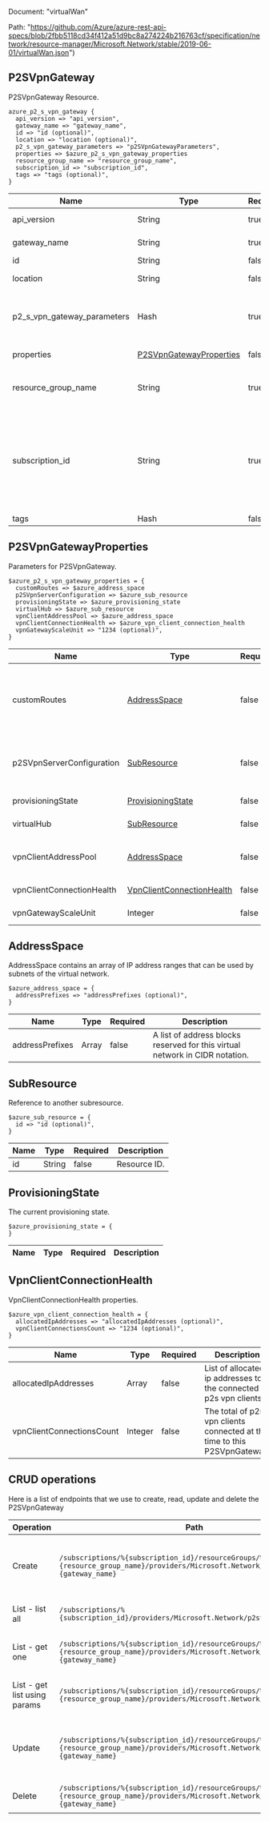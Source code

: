 Document: "virtualWan"


Path: "https://github.com/Azure/azure-rest-api-specs/blob/2fbb5118cd34f412a51d9bc8a274224b216763cf/specification/network/resource-manager/Microsoft.Network/stable/2019-06-01/virtualWan.json")

## P2SVpnGateway

P2SVpnGateway Resource.

```puppet
azure_p2_s_vpn_gateway {
  api_version => "api_version",
  gateway_name => "gateway_name",
  id => "id (optional)",
  location => "location (optional)",
  p2_s_vpn_gateway_parameters => "p2SVpnGatewayParameters",
  properties => $azure_p2_s_vpn_gateway_properties
  resource_group_name => "resource_group_name",
  subscription_id => "subscription_id",
  tags => "tags (optional)",
}
```

| Name        | Type           | Required       | Description       |
| ------------- | ------------- | ------------- | ------------- |
|api_version | String | true | Client API version. |
|gateway_name | String | true | The name of the gateway. |
|id | String | false | Resource ID. |
|location | String | false | Resource location. |
|p2_s_vpn_gateway_parameters | Hash | true | Parameters supplied to create or Update a virtual wan p2s vpn gateway. |
|properties | [P2SVpnGatewayProperties](#p2svpngatewayproperties) | false | Properties of the P2SVpnGateway. |
|resource_group_name | String | true | The resource group name of the P2SVpnGateway. |
|subscription_id | String | true | The subscription credentials which uniquely identify the Microsoft Azure subscription. The subscription ID forms part of the URI for every service call. |
|tags | Hash | false | Resource tags. |
        
## P2SVpnGatewayProperties

Parameters for P2SVpnGateway.

```puppet
$azure_p2_s_vpn_gateway_properties = {
  customRoutes => $azure_address_space
  p2SVpnServerConfiguration => $azure_sub_resource
  provisioningState => $azure_provisioning_state
  virtualHub => $azure_sub_resource
  vpnClientAddressPool => $azure_address_space
  vpnClientConnectionHealth => $azure_vpn_client_connection_health
  vpnGatewayScaleUnit => "1234 (optional)",
}
```

| Name        | Type           | Required       | Description       |
| ------------- | ------------- | ------------- | ------------- |
|customRoutes | [AddressSpace](#addressspace) | false | The reference of the address space resource which represents the custom routes specified by the customer for P2SVpnGateway and P2S VpnClient. |
|p2SVpnServerConfiguration | [SubResource](#subresource) | false | The P2SVpnServerConfiguration to which the p2sVpnGateway is attached to. |
|provisioningState | [ProvisioningState](#provisioningstate) | false | The provisioning state of the resource. |
|virtualHub | [SubResource](#subresource) | false | The VirtualHub to which the gateway belongs. |
|vpnClientAddressPool | [AddressSpace](#addressspace) | false | The reference of the address space resource which represents Address space for P2S VpnClient. |
|vpnClientConnectionHealth | [VpnClientConnectionHealth](#vpnclientconnectionhealth) | false | All P2S VPN clients' connection health status. |
|vpnGatewayScaleUnit | Integer | false | The scale unit for this p2s vpn gateway. |
        
## AddressSpace

AddressSpace contains an array of IP address ranges that can be used by subnets of the virtual network.

```puppet
$azure_address_space = {
  addressPrefixes => "addressPrefixes (optional)",
}
```

| Name        | Type           | Required       | Description       |
| ------------- | ------------- | ------------- | ------------- |
|addressPrefixes | Array | false | A list of address blocks reserved for this virtual network in CIDR notation. |
        
## SubResource

Reference to another subresource.

```puppet
$azure_sub_resource = {
  id => "id (optional)",
}
```

| Name        | Type           | Required       | Description       |
| ------------- | ------------- | ------------- | ------------- |
|id | String | false | Resource ID. |
        
## ProvisioningState

The current provisioning state.

```puppet
$azure_provisioning_state = {
}
```

| Name        | Type           | Required       | Description       |
| ------------- | ------------- | ------------- | ------------- |
        
        
        
## VpnClientConnectionHealth

VpnClientConnectionHealth properties.

```puppet
$azure_vpn_client_connection_health = {
  allocatedIpAddresses => "allocatedIpAddresses (optional)",
  vpnClientConnectionsCount => "1234 (optional)",
}
```

| Name        | Type           | Required       | Description       |
| ------------- | ------------- | ------------- | ------------- |
|allocatedIpAddresses | Array | false | List of allocated ip addresses to the connected p2s vpn clients. |
|vpnClientConnectionsCount | Integer | false | The total of p2s vpn clients connected at this time to this P2SVpnGateway. |



## CRUD operations

Here is a list of endpoints that we use to create, read, update and delete the P2SVpnGateway

| Operation | Path | Verb | Description | OperationID |
| ------------- | ------------- | ------------- | ------------- | ------------- |
|Create|`/subscriptions/%{subscription_id}/resourceGroups/%{resource_group_name}/providers/Microsoft.Network/p2svpnGateways/%{gateway_name}`|Put|Creates a virtual wan p2s vpn gateway if it doesn't exist else updates the existing gateway.|P2sVpnGateways_CreateOrUpdate|
|List - list all|`/subscriptions/%{subscription_id}/providers/Microsoft.Network/p2svpnGateways`|Get|Lists all the P2SVpnGateways in a subscription.|P2sVpnGateways_List|
|List - get one|`/subscriptions/%{subscription_id}/resourceGroups/%{resource_group_name}/providers/Microsoft.Network/p2svpnGateways/%{gateway_name}`|Get|Retrieves the details of a virtual wan p2s vpn gateway.|P2sVpnGateways_Get|
|List - get list using params|`/subscriptions/%{subscription_id}/resourceGroups/%{resource_group_name}/providers/Microsoft.Network/p2svpnGateways`|Get|Lists all the P2SVpnGateways in a resource group.|P2sVpnGateways_ListByResourceGroup|
|Update|`/subscriptions/%{subscription_id}/resourceGroups/%{resource_group_name}/providers/Microsoft.Network/p2svpnGateways/%{gateway_name}`|Put|Creates a virtual wan p2s vpn gateway if it doesn't exist else updates the existing gateway.|P2sVpnGateways_CreateOrUpdate|
|Delete|`/subscriptions/%{subscription_id}/resourceGroups/%{resource_group_name}/providers/Microsoft.Network/p2svpnGateways/%{gateway_name}`|Delete|Deletes a virtual wan p2s vpn gateway.|P2sVpnGateways_Delete|
